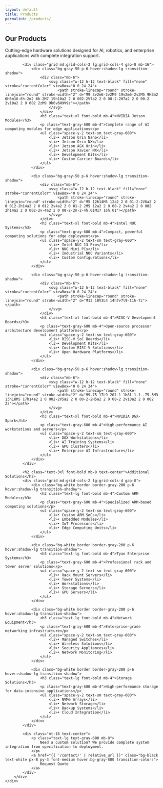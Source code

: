 ```yaml
---
layout: default
title: Products
permalink: /products/
---
```


<section class="pt-32 pb-20 bg-white">
    <div class="container mx-auto px-6">
        <div class="max-w-6xl mx-auto">
            <h1 class="text-4xl md:text-5xl font-bold mb-12 text-center">Our Products</h1>
            <p class="text-xl text-gray-600 max-w-3xl mx-auto text-center mb-16 leading-relaxed">
                Cutting-edge hardware solutions designed for AI, robotics, and enterprise applications 
                with complete integration support.
            </p>

            <div class="grid md:grid-cols-2 lg:grid-cols-4 gap-8 mb-16">
                <div class="bg-gray-50 p-6 hover:shadow-lg transition-shadow">
                    <div class="mb-6">
                        <svg class="w-12 h-12 text-black" fill="none" stroke="currentColor" viewBox="0 0 24 24">
                            <path stroke-linecap="round" stroke-linejoin="round" stroke-width="2" d="M9 3v2m6-2v2M9 19v2m6-2v2M5 9H3m2 6H3m18-6h-2m2 6h-2M7 19h10a2 2 0 002-2V7a2 2 0 00-2-2H7a2 2 0 00-2 2v10a2 2 0 002 2zM9 9h6v6H9V9z"></path>
                        </svg>
                    </div>
                    <h3 class="text-xl font-bold mb-4">NVIDIA Jetson Modules</h3>
                    <p class="text-gray-600 mb-4">Complete range of AI computing modules for edge applications</p>
                    <ul class="space-y-2 text-sm text-gray-600">
                        <li>• Jetson Orin Nano</li>
                        <li>• Jetson Orin NX</li>
                        <li>• Jetson AGX Orin</li>
                        <li>• Jetson Xavier NX</li>
                        <li>• Development Kits</li>
                        <li>• Custom Carrier Boards</li>
                    </ul>
                </div>

                <div class="bg-gray-50 p-6 hover:shadow-lg transition-shadow">
                    <div class="mb-6">
                        <svg class="w-12 h-12 text-black" fill="none" stroke="currentColor" viewBox="0 0 24 24">
                            <path stroke-linecap="round" stroke-linejoin="round" stroke-width="2" d="M5 12h14M5 12a2 2 0 01-2-2V6a2 2 0 012-2h14a2 2 0 012 2v4a2 2 0 01-2 2M5 12a2 2 0 00-2 2v4a2 2 0 002 2h14a2 2 0 002-2v-4a2 2 0 00-2-2m-2-4h.01M17 16h.01"></path>
                        </svg>
                    </div>
                    <h3 class="text-xl font-bold mb-4">Intel NUC Systems</h3>
                    <p class="text-gray-600 mb-4">Compact, powerful computing solutions for edge deployment</p>
                    <ul class="space-y-2 text-sm text-gray-600">
                        <li>• Intel NUC 13 Pro</li>
                        <li>• NUC Mini PCs</li>
                        <li>• Industrial NUC Variants</li>
                        <li>• Custom Configurations</li>
                    </ul>
                </div>

                <div class="bg-gray-50 p-6 hover:shadow-lg transition-shadow">
                    <div class="mb-6">
                        <svg class="w-12 h-12 text-black" fill="none" stroke="currentColor" viewBox="0 0 24 24">
                            <path stroke-linecap="round" stroke-linejoin="round" stroke-width="2" d="M13 10V3L4 14h7v7l9-11h-7z"></path>
                        </svg>
                    </div>
                    <h3 class="text-xl font-bold mb-4">RISC-V Development Boards</h3>
                    <p class="text-gray-600 mb-4">Open-source processor architecture development platforms</p>
                    <ul class="space-y-2 text-sm text-gray-600">
                        <li>• RISC-V SoC Boards</li>
                        <li>• Development Kits</li>
                        <li>• Custom RISC-V Solutions</li>
                        <li>• Open Hardware Platforms</li>
                    </ul>
                </div>

                <div class="bg-gray-50 p-6 hover:shadow-lg transition-shadow">
                    <div class="mb-6">
                        <svg class="w-12 h-12 text-black" fill="none" stroke="currentColor" viewBox="0 0 24 24">
                            <path stroke-linecap="round" stroke-linejoin="round" stroke-width="2" d="M9.75 17L9 20l-1 1h8l-1-1-.75-3M3 13h18M5 17h14a2 2 0 002-2V5a2 2 0 00-2-2H5a2 2 0 00-2 2v10a2 2 0 002 2z"></path>
                        </svg>
                    </div>
                    <h3 class="text-xl font-bold mb-4">NVIDIA DGX-Spark</h3>
                    <p class="text-gray-600 mb-4">High-performance AI workstations and servers</p>
                    <ul class="space-y-2 text-sm text-gray-600">
                        <li>• DGX Workstations</li>
                        <li>• AI Training Systems</li>
                        <li>• GPU Clusters</li>
                        <li>• Enterprise AI Infrastructure</li>
                    </ul>
                </div>
            </div>

            <h2 class="text-3xl font-bold mb-8 text-center">Additional Solutions</h2>
            <div class="grid md:grid-cols-2 lg:grid-cols-4 gap-8">
                <div class="bg-white border border-gray-200 p-6 hover:shadow-lg transition-shadow">
                    <h3 class="text-lg font-bold mb-4">Custom ARM Modules</h3>
                    <p class="text-gray-600 mb-4">Specialized ARM-based computing solutions</p>
                    <ul class="space-y-2 text-sm text-gray-600">
                        <li>• Custom ARM SoCs</li>
                        <li>• Embedded Modules</li>
                        <li>• IoT Processors</li>
                        <li>• Edge Computing Units</li>
                    </ul>
                </div>

                <div class="bg-white border border-gray-200 p-6 hover:shadow-lg transition-shadow">
                    <h3 class="text-lg font-bold mb-4">Tyan Enterprise Systems</h3>
                    <p class="text-gray-600 mb-4">Professional rack and tower server solutions</p>
                    <ul class="space-y-2 text-sm text-gray-600">
                        <li>• Rack Mount Servers</li>
                        <li>• Tower Systems</li>
                        <li>• Workstations</li>
                        <li>• Storage Servers</li>
                        <li>• GPU Servers</li>
                    </ul>
                </div>

                <div class="bg-white border border-gray-200 p-6 hover:shadow-lg transition-shadow">
                    <h3 class="text-lg font-bold mb-4">Network Equipment</h3>
                    <p class="text-gray-600 mb-4">Enterprise-grade networking infrastructure</p>
                    <ul class="space-y-2 text-sm text-gray-600">
                        <li>• Managed Switches</li>
                        <li>• Wireless Solutions</li>
                        <li>• Security Appliances</li>
                        <li>• Network Monitoring</li>
                    </ul>
                </div>

                <div class="bg-white border border-gray-200 p-6 hover:shadow-lg transition-shadow">
                    <h3 class="text-lg font-bold mb-4">Storage Solutions</h3>
                    <p class="text-gray-600 mb-4">High-performance storage for data-intensive applications</p>
                    <ul class="space-y-2 text-sm text-gray-600">
                        <li>• NVMe Arrays</li>
                        <li>• Network Storage</li>
                        <li>• Backup Systems</li>
                        <li>• Cloud Integration</li>
                    </ul>
                </div>
            </div>

            <div class="mt-16 text-center">
                <p class="text-lg text-gray-600 mb-8">
                    Need a custom solution? We provide complete system integration from specification to deployment.
                </p>
                <a href="{{ '/contact/' | relative_url }}" class="bg-black text-white px-8 py-3 font-medium hover:bg-gray-800 transition-colors">
                    Request Quote
                </a>
            </div>
        </div>
    </div>
</section>